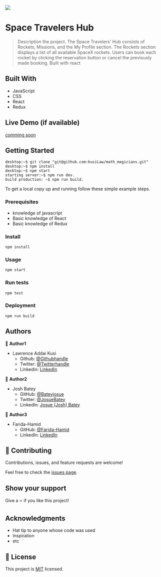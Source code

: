 ![](https://img.shields.io/badge/Microverse-blueviolet)

# Space Travelers Hub

> Description the project.
The Space Travelers' Hub consists of Rockets, Missions, and the My Profile section. The Rockets section displays a list of all available SpaceX rockets. Users can book each rocket by clicking the reservation button or cancel the previously made booking. Built with react
## Built With

- JavaScript
- CSS
- React
- Redux


## Live Demo (if available)

[comming soon](https://livedemo.com)


## Getting Started

``` console
desktop:~$ git clone "git@github.com:kusiLaw/math_magicians.git"
desktop:~$ npm install
desktop:~$ npm start
starting server:~$ npm run dev.
build production: ~$ npm run build.

```

To get a local copy up and running follow these simple example steps.

### Prerequisites
- knowledge of javascript
- Basic knowledge of React
- Basic knowledge of Redux

### Install
`npm install`

### Usage
`npm start`

### Run tests
`npm test`

### Deployment
`npm run build`


## Authors

👤 **Author1**
- Lawrence Addai Kusi
  - Github: [@Githubhandle](https://github.com/kusiLaw)
  - Twitter: [@Twitterhandle](https://twitter.com/kusilaw)
  - Linkedin: [Linkedin](https://www.linkedin.com/in/lawrence-kusi-55a662104)


👤 **Author2**
- Josh Batey
  - GitHub: [@Bateyjosue](https://github.com/Bateyjosue)
  - Twitter: [@JosueBatey](https://twitter.com/josuebatey)
  - LinkedIn: [Josue (Josh) Batey](https://www.linkedin.com/in/josue-ishara/)


👤 **Author3**
- Farida-Hamid
  - GitHub: [@Farida-Hamid](https://github.com/Farida-Hamid)
  - LinkedIn: [LinkedIn](https://linkedin.com/in/farida-hamid)


## 🤝 Contributing

Contributions, issues, and feature requests are welcome!

Feel free to check the [issues page](../../issues/).

## Show your support

Give a ⭐️ if you like this project!

## Acknowledgments

- Hat tip to anyone whose code was used
- Inspiration
- etc

## 📝 License

This project is [MIT](./LICENSE) licensed.
